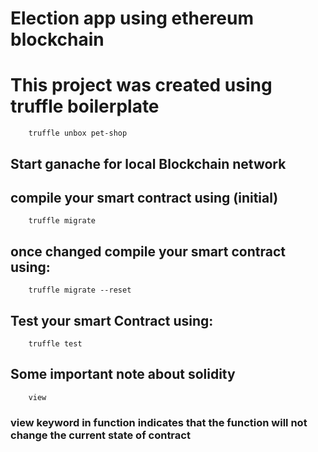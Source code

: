 # Election app using ethereum blockchain

# This project was created using truffle boilerplate

```
    truffle unbox pet-shop
```

## Start ganache for local Blockchain network

## compile your smart contract using (initial)

```
    truffle migrate
```

## once changed compile your smart contract using:

```
    truffle migrate --reset
```

## Test your smart Contract using:

```
    truffle test
```

## Some important note about solidity

```
    view
```

### view keyword in function indicates that the function will not change the current state of contract
